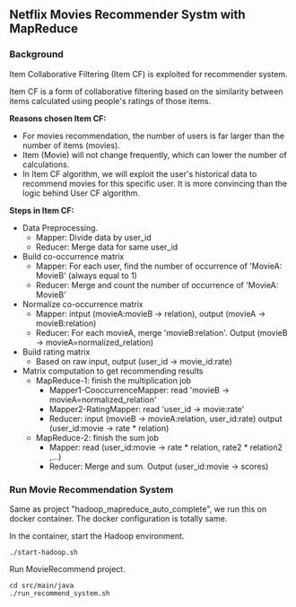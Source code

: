 ## Netflix Movies Recommender Systm with MapReduce

### Background
Item Collaborative Filtering (Item CF) is exploited for recommender system.

Item CF is a form of collaborative filtering based on the similarity between items 
calculated using people's ratings of those items.

**Reasons chosen Item CF:**
- For movies recommendation, the number of users is far larger than the number of items (movies).
- Item (Movie) will not change frequently, which can lower the number of calculations.
- In Item CF algorithm, we will exploit the user's historical data to recommend movies for this specific user. 
It is more convincing than the logic behind User CF algorithm.

**Steps in Item CF:**
- Data Preprocessing.
    * Mapper: Divide data by user_id
    * Reducer: Merge data for same user_id
- Build co-occurrence matrix
    * Mapper: For each user, find the number of occurrence of 'MovieA: MovieB' (always equal to 1)
    * Reducer: Merge and count the number of occurrence of 'MovieA: MovieB'
- Normalize co-occurrence matrix
    * Mapper: intput (movieA:movieB -> relation), output (movieA -> movieB:relation)
    * Reducer:  For each movieA, merge 'movieB:relation'. Output (movieB -> movieA=normalized_relation) 
- Build rating matrix   
    * Based on raw input, output (user_id -> movie_id:rate) 
- Matrix computation to get recommending results
    * MapReduce-1: finish the multiplication job
        * Mapper1-CooccurrenceMapper: read 'movieB -> movieA=normalized_relation'
        * Mapper2-RatingMapper: read 'user_id -> movie:rate'
        * Reducer: 
            input (movieB -> movieA:relation, user_id:rate)
            output (user_id:movie -> rate * relation)  
    * MapReduce-2: finish the sum job
        * Mapper: read (user_id:movie -> rate * relation, rate2 * relation2 ,...)  
        * Reducer: Merge and sum. Output (user_id:movie -> scores)

### Run Movie Recommendation System

Same as project "hadoop_mapreduce_auto_complete", we run this on docker container. The docker configuration is totally same.

In the container, start the Hadoop environment.
```shell script
./start-hadoop.sh
```

Run MovieRecommend project.
```shell script
cd src/main/java
./run_recommend_system.sh
```
